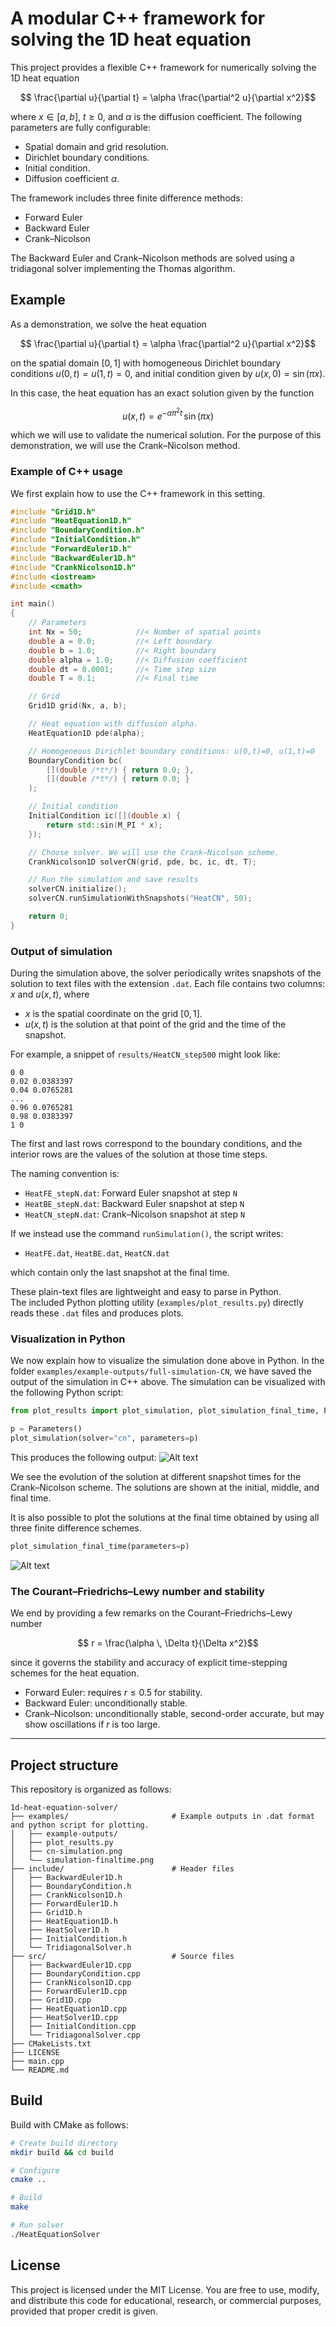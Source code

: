 # A modular C++ framework for solving the 1D heat equation
This project provides a flexible C++ framework for numerically solving the 1D heat equation
```math
    \frac{\partial u}{\partial t} = \alpha \frac{\partial^2 u}{\partial x^2}
```
where $x \in [a, b]$, $t \geq 0$, and $\alpha$ is the diffusion coefficient. The following parameters are fully configurable:
- Spatial domain and grid resolution. 
- Dirichlet boundary conditions. 
- Initial condition.
- Diffusion coefficient $\alpha$.

The framework includes three finite difference methods: 
- Forward Euler
- Backward Euler
- Crank–Nicolson

The Backward Euler and Crank–Nicolson methods are solved using a tridiagonal solver implementing the Thomas algorithm. 

## Example
As a demonstration, we solve the heat equation
```math
    \frac{\partial u}{\partial t} = \alpha \frac{\partial^2 u}{\partial x^2}
```
on the spatial domain $[0, 1]$ with homogeneous Dirichlet boundary conditions $u(0, t) = u(1, t) = 0$, and initial condition given by $u(x, 0) = \sin(\pi x)$. 

In this case, the heat equation has an exact solution given by the function
```math
    u(x, t) = e^{-\alpha \pi^2 t} \, \sin(\pi x)
```
which we will use to validate the numerical solution. For the purpose of this demonstration, we will use the Crank–Nicolson method. 

### Example of C++ usage
We first explain how to use the C++ framework in this setting. 

```cpp
#include "Grid1D.h"
#include "HeatEquation1D.h"
#include "BoundaryCondition.h"
#include "InitialCondition.h"
#include "ForwardEuler1D.h"
#include "BackwardEuler1D.h"
#include "CrankNicolson1D.h"
#include <iostream>
#include <cmath>

int main()
{
    // Parameters 
    int Nx = 50;            //< Number of spatial points
    double a = 0.0;         //< Left boundary
    double b = 1.0;         //< Right boundary
    double alpha = 1.0;     //< Diffusion coefficient
    double dt = 0.0001;     //< Time step size
    double T = 0.1;         //< Final time

    // Grid
    Grid1D grid(Nx, a, b);

    // Heat equation with diffusion alpha. 
    HeatEquation1D pde(alpha);

    // Homogeneous Dirichlet boundary conditions: u(0,t)=0, u(1,t)=0
    BoundaryCondition bc(
        [](double /*t*/) { return 0.0; },
        [](double /*t*/) { return 0.0; }
    );

    // Initial condition
    InitialCondition ic([](double x) {
        return std::sin(M_PI * x);
    });

    // Choose solver. We will use the Crank–Nicolson scheme. 
    CrankNicolson1D solverCN(grid, pde, bc, ic, dt, T);

    // Run the simulation and save results
    solverCN.initialize();
    solverCN.runSimulationWithSnapshots("HeatCN", 50);

    return 0;
}
```

### Output of simulation
During the simulation above, the solver periodically writes snapshots of the solution to text files with the extension `.dat`. Each file contains two columns: $x$ and $u(x, t)$, where
- $x$ is the spatial coordinate on the grid $[0, 1]$. 
- $u(x, t)$ is the solution at that point of the grid and the time of the snapshot. 

For example, a snippet of `results/HeatCN_step500` might look like: 
```
0 0
0.02 0.0383397
0.04 0.0765281
...
0.96 0.0765281
0.98 0.0383397
1 0
```
The first and last rows correspond to the boundary conditions, and the interior rows are the values of the solution at those time steps.

The naming convention is:

- `HeatFE_stepN.dat`: Forward Euler snapshot at step `N`  
- `HeatBE_stepN.dat`: Backward Euler snapshot at step `N`  
- `HeatCN_stepN.dat`: Crank–Nicolson snapshot at step `N`

If we instead use the command `runSimulation()`, the script writes:

- `HeatFE.dat`, `HeatBE.dat`, `HeatCN.dat`

which contain only the last snapshot at the final time. 

These plain-text files are lightweight and easy to parse in Python.  
The included Python plotting utility (`examples/plot_results.py`) directly reads these `.dat` files and produces plots. 

### Visualization in Python
We now explain how to visualize the simulation done above in Python. In the folder `examples/example-outputs/full-simulation-CN`, we have saved the output of the simulation in C++ above. The simulation can be visualized with the following Python script:

```python
from plot_results import plot_simulation, plot_simulation_final_time, Parameters

p = Parameters()
plot_simulation(solver="cn", parameters=p)
```

This produces the following output:
![Alt text](examples/cn-simulation.png)

We see the evolution of the solution at different snapshot times for the Crank–Nicolson scheme. The solutions are shown at the initial, middle, and final time. 

It is also possible to plot the solutions at the final time obtained by using all three finite difference schemes. 

```python
plot_simulation_final_time(parameters=p)
```

![Alt text](examples/simulation-finaltime.png)

### The Courant–Friedrichs–Lewy number and stability
We end by providing a few remarks on the Courant–Friedrichs–Lewy number
```math
    r = \frac{\alpha \, \Delta t}{\Delta x^2}
```
since it governs the stability and accuracy of explicit time-stepping schemes for the heat equation. 

- Forward Euler: requires $r \leq 0.5$ for stability.  
- Backward Euler: unconditionally stable.  
- Crank–Nicolson: unconditionally stable, second-order accurate, but may show oscillations if $r$ is too large.  

---

## Project structure
This repository is organized as follows:

```text
1d-heat-equation-solver/
├── examples/                       # Example outputs in .dat format and python script for plotting.
│   ├── example-outputs/
│   ├── plot_results.py
│   ├── cn-simulation.png
│   └–– simulation-finaltime.png
├── include/                        # Header files
│   ├── BackwardEuler1D.h
│   ├── BoundaryCondition.h
│   ├── CrankNicolson1D.h
│   ├── ForwardEuler1D.h
│   ├── Grid1D.h
│   ├── HeatEquation1D.h
│   ├── HeatSolver1D.h
│   ├── InitialCondition.h
│   └── TridiagonalSolver.h
├── src/                            # Source files
│   ├── BackwardEuler1D.cpp
│   ├── BoundaryCondition.cpp
│   ├── CrankNicolson1D.cpp
│   ├── ForwardEuler1D.cpp
│   ├── Grid1D.cpp
│   ├── HeatEquation1D.cpp
│   ├── HeatSolver1D.cpp
│   ├── InitialCondition.cpp
│   └── TridiagonalSolver.cpp
├── CMakeLists.txt
├── LICENSE
├── main.cpp
└── README.md
```

## Build
Build with CMake as follows:

```bash
# Create build directory
mkdir build && cd build

# Configure
cmake ..

# Build
make

# Run solver
./HeatEquationSolver 
```

## License
This project is licensed under the MIT License. 
You are free to use, modify, and distribute this code for educational, research, or commercial purposes, provided that proper credit is given.


